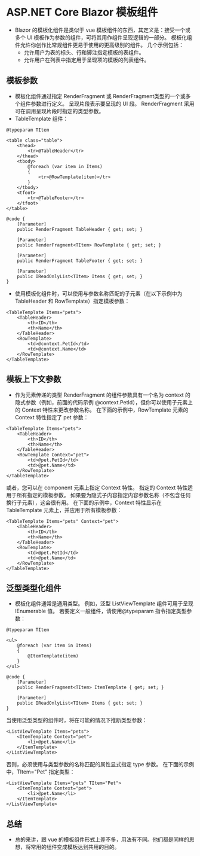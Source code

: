 # ASP.NET Core Blazor 模板组件

- Blazor 的模板化组件是类似于 vue 模板组件的东西，其定义是：接受一个或多个 UI 模板作为参数的组件，可将其用作组件呈现逻辑的一部分。 模板化组件允许你创作比常规组件更易于使用的更高级别的组件。 几个示例包括：
  - 允许用户为表的标头、行和脚注指定模板的表组件。
  - 允许用户在列表中指定用于呈现项的模板的列表组件。

## 模板参数

- 模板化组件通过指定 RenderFragment 或 RenderFragment<T>类型的一个或多个组件参数进行定义。 呈现片段表示要呈现的 UI 段。 RenderFragment<T> 采用可在调用呈现片段时指定的类型参数。
- TableTemplate 组件：

```razor
@typeparam TItem

<table class="table">
    <thead>
        <tr>@TableHeader</tr>
    </thead>
    <tbody>
        @foreach (var item in Items)
        {
            <tr>@RowTemplate(item)</tr>
        }
    </tbody>
    <tfoot>
        <tr>@TableFooter</tr>
    </tfoot>
</table>

@code {
    [Parameter]
    public RenderFragment TableHeader { get; set; }

    [Parameter]
    public RenderFragment<TItem> RowTemplate { get; set; }

    [Parameter]
    public RenderFragment TableFooter { get; set; }

    [Parameter]
    public IReadOnlyList<TItem> Items { get; set; }
}
```

- 使用模板化组件时，可以使用与参数名称匹配的子元素（在以下示例中为 TableHeader 和 RowTemplate）指定模板参数：

```razor
<TableTemplate Items="pets">
    <TableHeader>
        <th>ID</th>
        <th>Name</th>
    </TableHeader>
    <RowTemplate>
        <td>@context.PetId</td>
        <td>@context.Name</td>
    </RowTemplate>
</TableTemplate>
```

## 模板上下文参数

- 作为元素传递的类型 RenderFragment<T> 的组件参数具有一个名为 context 的隐式参数（例如，前面的代码示例 @context.PetId），但你可以使用子元素上的 Context 特性来更改参数名称。 在下面的示例中，RowTemplate 元素的 Context 特性指定了 pet 参数：

```razor
<TableTemplate Items="pets">
    <TableHeader>
        <th>ID</th>
        <th>Name</th>
    </TableHeader>
    <RowTemplate Context="pet">
        <td>@pet.PetId</td>
        <td>@pet.Name</td>
    </RowTemplate>
</TableTemplate>
```

或者，您可以在 component 元素上指定 Context 特性。 指定的 Context 特性适用于所有指定的模板参数。 如果要为隐式子内容指定内容参数名称（不包含任何换行子元素），这会很有用。 在下面的示例中，Context 特性显示在 TableTemplate 元素上，并应用于所有模板参数：

```razor
<TableTemplate Items="pets" Context="pet">
    <TableHeader>
        <th>ID</th>
        <th>Name</th>
    </TableHeader>
    <RowTemplate>
        <td>@pet.PetId</td>
        <td>@pet.Name</td>
    </RowTemplate>
</TableTemplate>
```

## 泛型类型化组件

- 模板化组件通常是通用类型。 例如，泛型 ListViewTemplate 组件可用于呈现 IEnumerable<T> 值。 若要定义一般组件，请使用@typeparam 指令指定类型参数：

```razor
@typeparam TItem

<ul>
    @foreach (var item in Items)
    {
        @ItemTemplate(item)
    }
</ul>

@code {
    [Parameter]
    public RenderFragment<TItem> ItemTemplate { get; set; }

    [Parameter]
    public IReadOnlyList<TItem> Items { get; set; }
}
```

当使用泛型类型的组件时，将在可能的情况下推断类型参数：

```razor
<ListViewTemplate Items="pets">
    <ItemTemplate Context="pet">
        <li>@pet.Name</li>
    </ItemTemplate>
</ListViewTemplate>
```

否则，必须使用与类型参数的名称匹配的属性显式指定 type 参数。 在下面的示例中，TItem="Pet" 指定类型：

```razor
<ListViewTemplate Items="pets" TItem="Pet">
    <ItemTemplate Context="pet">
        <li>@pet.Name</li>
    </ItemTemplate>
</ListViewTemplate>
```

## 总结

- 总的来讲，跟 vue 的模板组件形式上差不多，用法有不同。他们都是同样的思想，将常用的组件变成模板达到共用的目的。
